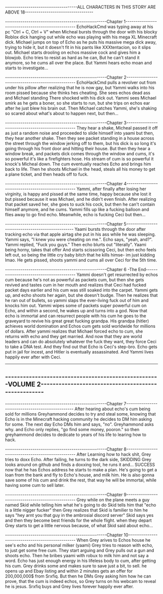 -------------------------------------ALL CHARACTERS IN THIS STORY ARE ABOVE 18-----------------------------------

----------------------------------------------------Chapter 1----------------------------------------------------
EchoHackCmd was typing away at his pc "Ctrl + C, Ctrl + V"
when Micheal bursts through the door with his blocky Roblox dick hanging out
while echo was playing with his mega XL Minecraft dick.
Michael jumps on top of Echo as he puts his massive mega dick away,
trying to hide it, but it doesn't fit in his pants like XXXtentacion, so it slips out.
Michael starts drooling on echos massive cock and gives him a blowjob.
Echo tries to resist as hard as he can, But he can't stand it anymore, so he cums all over the place.
But Yammi hears echo moan and starts to investigate... 

----------------------------------------------------Chapter 2----------------------------------------------------
EchoHackCmd pulls a revolver out from under his pillow after realizing that he is now gay,
but Yammi walks into his room pissed because she thinks hes cheating.
She sees echos dead ass and Michael standing There shocked with his dick out.
Yammi sees Michael smirk as he gets a boner, so she starts to run,
but she trips on echos ear after he just blew his brain out.
Then Michael catches Yammi, she's shaking so scared about what's about to happen next, but then...

----------------------------------------------------Chapter 3----------------------------------------------------
They hear a shake, Micheal passed it off as just a random noise and proceeded to slide himself into yaami
but then, they hear another shake. Then they see packet standing in a house across the street through the window
jerking off to them, but his dick is so long it's going through his front door and hitting their house.
But then they hear a window break, and packets dick comes through the window and cums,
it's so powerful it's like a firefighters hose. His stream of cum is so powerful it knock's Micheal down.
The cum eventually reaches Echo and brings him back to life. Then he shoots Michael in the head,
steals all his money to get a plane ticket, and then heads off to fuck.

----------------------------------------------------Chapter 4----------------------------------------------------
Yammi, after finally after losing her virginity, is happy and pissed at the same time,
happy because she lost it but pissed because it was Michael, and he didn't even finish.
After realizing that packet saved her, she goes to suck his cock, but then he can't contain himself anymore,
and he cums. Yammi fills up like a fucking balloon and flies away to go find echo.
Meanwhile, echo is fucking Ceci but then...

----------------------------------------------------Chapter 5---------------------------------------------------
Yaami bursts through the door after tracking echo via that apple airtag she put in his ass while he was sleeping.
Yammi says, "I knew you were cheating on me.". Echo says, "yeah, and?".
Yammi replied, "Fuck you guys." Then echo blurts out "literally". Yaami being horny, takes that offer
And starts scissoring Ceci, but then echo feels left out,
 so being the little cry baby bitch that he kills himse- im just kidding lmao.
 He gets pissed, shoots yammi and cums all over Ceci for the 5th time.

----------------------------------------------------Chapter 6 -The End------------------------------------------
Yammi doesn't get resurrected by echos cum because he's not as powerful as packets cum,
but then she gets revived and tastes cum in her mouth and realizes that Ceci had fucked packet days earlier
and his cum was still soaked into the carpet. Yammi gets up, and echo shoots her again,
but she doesn't budge. Then he realizes that he ran out of bullets,
so yammi slaps the ever-living fuck out of him and knocks him out.
Yammi wipes some of packets super powerful cum on Echo, and within a second,
he wakes up and turns into a god. Now that echo is immortal and can resurrect people with his cum
he goes to the graveyard to revive his great great fucking grandpa.
His grandpa (hitler) achieves world domination and Echos cum gets sold worldwide for millions of dollars.
After yammi realizes that Michael forced echo to cum, she returns with echo and they get married.
And now that they are world leaders and can do absolutely whatever the fuck they want,
they force Ceci to take a DNA test. And they find out that Echo is Ceci's step-bro.
Echo gets put in jail for incest, and Hitler is eventually assassinated. And Yammi lives happily ever after with Ceci.

----------------------------------------------------------------------------------------------------------------
----------------------------------------------------VOLUME 2----------------------------------------------------
----------------------------------------------------------------------------------------------------------------

----------------------------------------------------Chapter 7---------------------------------------------------
After hearing about echo's cum being sold for millions Greyhammond decides to try and steal some,
knowing that Echo is in the Minecraft hacking community he decides to DM him asking for some.
The next day Echo DMs him and says, "no". Greyhammond asks why. and Echo only replies,
"go find some money, pooron." so then greyhammond decides to dedicate to years of his life to learing how to hack.

----------------------------------------------------Chapter 8----------------------------------------------------
After Learning how to hack shit, Grey tries to doxx Echo.
After failing, he turns to the dark side, SKIDDING
Grey looks around on github and finds a doxxing tool,
he runs it and... SUCCESS
now that he has Echos address he starts to make a plan.
He's going to get a loan from the bank and fly to Echo's house,
and milk him. He is also gonna save some of his cum and drink the rest,
that way he will be immortal,
while having some cum to sell later.

----------------------------------------------------Chapter 9----------------------------------------------------
Grey while on the plane meets a guy named Skid
while telling him what he's going to do
Skid tells him that "echo is a little nigger fucker"
then Grey realizes that Skid is familier to him
he says "hey arnt you that guy in the ambrosial discord server"
Skid says yes and then they become best friends for the whole flight.
when they depart Grey starts to get a little nervous because,
of what Skid said about echo...

----------------------------------------------------Chapter 10---------------------------------------------------
When Grey arives to Echos house he see's echo and his personal milker (yaami)
Grey tries to reason with echo, to just get some free cum.
They start arguing and Grey pulls out a gun and shoots echo.
Then he bribes yaami with robux to milk him and not say a word.
Echo has just enough energy in his lifeless body to cum,
after getting his cum. Grey drinks some and makes sure to save just a bit,
to sell. he opens up and Ebay listing and within 2 minutes gets an offer for 
200,000,000$ from Srxfiq. But then he DMs Grey asking him how he can prove,
that the cum is indeed echos, so Grey turns on his webcam to reveal he is jesus.
Srxfiq buys and Grey lives forever happily ever after.
